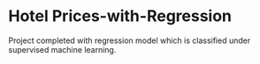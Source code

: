 # Hotel Prices-with-Regression
Project completed with regression model which is classified under supervised machine learning.
